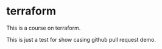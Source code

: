 # terraform

This is a course on terraform.

This is just a test for show casing github pull request demo.

